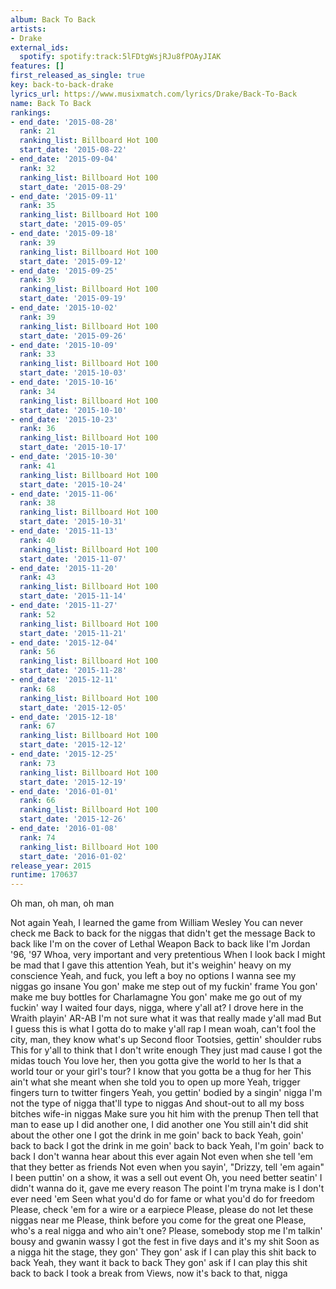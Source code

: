 ```yaml
---
album: Back To Back
artists:
- Drake
external_ids:
  spotify: spotify:track:5lFDtgWsjRJu8fPOAyJIAK
features: []
first_released_as_single: true
key: back-to-back-drake
lyrics_url: https://www.musixmatch.com/lyrics/Drake/Back-To-Back
name: Back To Back
rankings:
- end_date: '2015-08-28'
  rank: 21
  ranking_list: Billboard Hot 100
  start_date: '2015-08-22'
- end_date: '2015-09-04'
  rank: 32
  ranking_list: Billboard Hot 100
  start_date: '2015-08-29'
- end_date: '2015-09-11'
  rank: 35
  ranking_list: Billboard Hot 100
  start_date: '2015-09-05'
- end_date: '2015-09-18'
  rank: 39
  ranking_list: Billboard Hot 100
  start_date: '2015-09-12'
- end_date: '2015-09-25'
  rank: 39
  ranking_list: Billboard Hot 100
  start_date: '2015-09-19'
- end_date: '2015-10-02'
  rank: 39
  ranking_list: Billboard Hot 100
  start_date: '2015-09-26'
- end_date: '2015-10-09'
  rank: 33
  ranking_list: Billboard Hot 100
  start_date: '2015-10-03'
- end_date: '2015-10-16'
  rank: 34
  ranking_list: Billboard Hot 100
  start_date: '2015-10-10'
- end_date: '2015-10-23'
  rank: 36
  ranking_list: Billboard Hot 100
  start_date: '2015-10-17'
- end_date: '2015-10-30'
  rank: 41
  ranking_list: Billboard Hot 100
  start_date: '2015-10-24'
- end_date: '2015-11-06'
  rank: 38
  ranking_list: Billboard Hot 100
  start_date: '2015-10-31'
- end_date: '2015-11-13'
  rank: 40
  ranking_list: Billboard Hot 100
  start_date: '2015-11-07'
- end_date: '2015-11-20'
  rank: 43
  ranking_list: Billboard Hot 100
  start_date: '2015-11-14'
- end_date: '2015-11-27'
  rank: 52
  ranking_list: Billboard Hot 100
  start_date: '2015-11-21'
- end_date: '2015-12-04'
  rank: 56
  ranking_list: Billboard Hot 100
  start_date: '2015-11-28'
- end_date: '2015-12-11'
  rank: 68
  ranking_list: Billboard Hot 100
  start_date: '2015-12-05'
- end_date: '2015-12-18'
  rank: 67
  ranking_list: Billboard Hot 100
  start_date: '2015-12-12'
- end_date: '2015-12-25'
  rank: 73
  ranking_list: Billboard Hot 100
  start_date: '2015-12-19'
- end_date: '2016-01-01'
  rank: 66
  ranking_list: Billboard Hot 100
  start_date: '2015-12-26'
- end_date: '2016-01-08'
  rank: 74
  ranking_list: Billboard Hot 100
  start_date: '2016-01-02'
release_year: 2015
runtime: 170637
---
```

Oh man, oh man, oh man

Not again
Yeah, I learned the game from William Wesley
You can never check me
Back to back for the niggas that didn't get the message
Back to back like I'm on the cover of Lethal Weapon
Back to back like I'm Jordan '96, '97
Whoa, very important and very pretentious
When I look back I might be mad that I gave this attention
Yeah, but it's weighin' heavy on my conscience
Yeah, and fuck, you left a boy no options
I wanna see my niggas go insane
You gon' make me step out of my fuckin' frame
You gon' make me buy bottles for Charlamagne
You gon' make me go out of my fuckin' way
I waited four days, nigga, where y'all at?
I drove here in the Wraith playin' AR-AB
I'm not sure what it was that really made y'all mad
But I guess this is what I gotta do to make y'all rap
I mean woah, can't fool the city, man, they know what's up
Second floor Tootsies, gettin' shoulder rubs
This for y'all to think that I don't write enough
They just mad cause I got the midas touch
You love her, then you gotta give the world to her
Is that a world tour or your girl's tour?
I know that you gotta be a thug for her
This ain't what she meant when she told you to open up more
Yeah, trigger fingers turn to twitter fingers
Yeah, you gettin' bodied by a singin' nigga
I'm not the type of nigga that'll type to niggas
And shout-out to all my boss bitches wife-in niggas
Make sure you hit him with the prenup
Then tell that man to ease up
I did another one, I did another one
You still ain't did shit about the other one
I got the drink in me goin' back to back
Yeah, goin' back to back
I got the drink in me goin' back to back
Yeah, I'm goin' back to back
I don't wanna hear about this ever again
Not even when she tell 'em that they better as friends
Not even when you sayin', "Drizzy, tell 'em again"
I been puttin' on a show, it was a sell out event
Oh, you need better seatin'
I didn't wanna do it, gave me every reason
The point I'm tryna make is I don't ever need 'em
Seen what you'd do for fame or what you'd do for freedom
Please, check 'em for a wire or a earpiece
Please, please do not let these niggas near me
Please, think before you come for the great one
Please, who's a real nigga and who ain't one?
Please, somebody stop me
I'm talkin' bousy and gwanin wassy
I got the fest in five days and it's my shit
Soon as a nigga hit the stage, they gon'
They gon' ask if I can play this shit back to back
Yeah, they want it back to back
They gon' ask if I can play this shit back to back
I took a break from Views, now it's back to that, nigga
